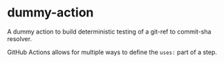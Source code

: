 # dummy-action

A dummy action to build deterministic testing of a git-ref to commit-sha resolver.

GitHub Actions allows for multiple ways to define the `uses:` part of a step.
